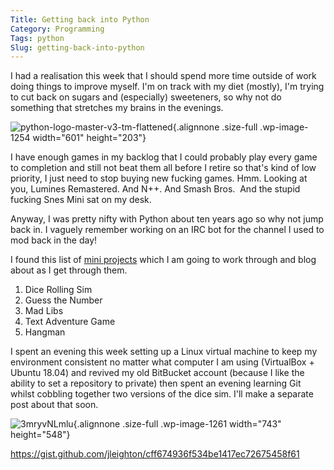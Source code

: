 ```yaml
---
Title: Getting back into Python
Category: Programming
Tags: python
Slug: getting-back-into-python
---
```

I had a realisation this week that I should spend more time outside of work doing things to improve myself. I'm on track with my diet (mostly), I'm trying to cut back on sugars and (especially) sweeteners, so why not do something that stretches my brains in the evenings.

![python-logo-master-v3-tm-flattened](https://jamesleighton.files.wordpress.com/2018/06/python-logo-master-v3-tm-flattened.png){.alignnone .size-full .wp-image-1254 width="601" height="203"}

I have enough games in my backlog that I could probably play every game to completion and still not beat them all before I retire so that's kind of low priority, I just need to stop buying new fucking games. Hmm. Looking at you, Lumines Remastered. And N++. And Smash Bros.  And the stupid fucking Snes Mini sat on my desk.

Anyway, I was pretty nifty with Python about ten years ago so why not jump back in. I vaguely remember working on an IRC bot for the channel I used to mod back in the day!

I found this list of [mini projects](https://knightlab.northwestern.edu/2014/06/05/five-mini-programming-projects-for-the-python-beginner/) which I am going to work through and blog about as I get through them.

1.  Dice Rolling Sim
2.  Guess the Number
3.  Mad Libs
4.  Text Adventure Game
5.  Hangman

I spent an evening this week setting up a Linux virtual machine to keep my environment consistent no matter what computer I am using (VirtualBox + Ubuntu 18.04) and revived my old BitBucket account (because I like the ability to set a repository to private) then spent an evening learning Git whilst cobbling together two versions of the dice sim. I'll make a separate post about that soon.

![3mryvNLmlu](https://jamesleighton.files.wordpress.com/2018/06/3mryvnlmlu.gif){.alignnone .size-full .wp-image-1261 width="743" height="548"}

https://gist.github.com/jleighton/cff674936f534be1417ec72675458f61
